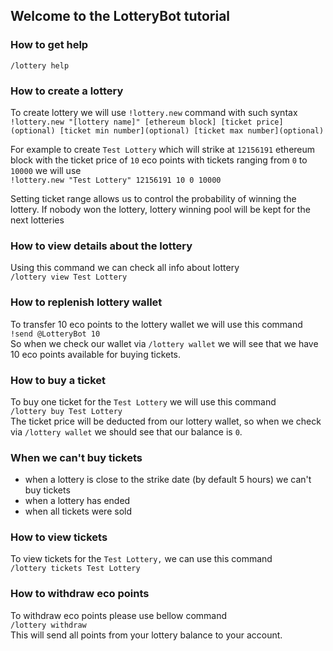 ## Welcome to the LotteryBot tutorial

### How to get help

`/lottery help`

### How to create a lottery

To create lottery we will use `!lottery.new` command with such syntax  
`!lottery.new "[lottery name]" [ethereum block] [ticket price](optional) [ticket min number](optional) [ticket max number](optional)`

For example to create `Test Lottery` which will strike at `12156191` ethereum block with the ticket price of `10` eco points with tickets ranging from `0` to `10000` we will use  
`!lottery.new "Test Lottery" 12156191 10 0 10000`

Setting ticket range allows us to control the probability of winning the lottery.
If nobody won the lottery, lottery winning pool will be kept for the next lotteries


### How to view details about the lottery

Using this command we can check all info about lottery  
`/lottery view Test Lottery`


### How to replenish lottery wallet
To transfer 10 eco points to the lottery wallet we will use this command  
`!send @LotteryBot 10`  
So when we check our wallet via `/lottery wallet` we will see that we have 10 eco points available for buying tickets.


### How to buy a ticket
To buy one ticket for the `Test Lottery` we will use this command  
`/lottery buy Test Lottery`  
The ticket price will be deducted from our lottery wallet, so when we check via `/lottery wallet` we should see that our balance is `0`.



### When we can't buy tickets

- when a lottery is close to the strike date (by default 5 hours) we can't buy tickets
- when a lottery has ended
- when all tickets were sold


### How to view tickets
To view tickets for the `Test Lottery,` we can use this command  
`/lottery tickets Test Lottery`


### How to withdraw eco points
To withdraw eco points please use bellow command  
`/lottery withdraw`  
This will send all points from your lottery balance to your account.
